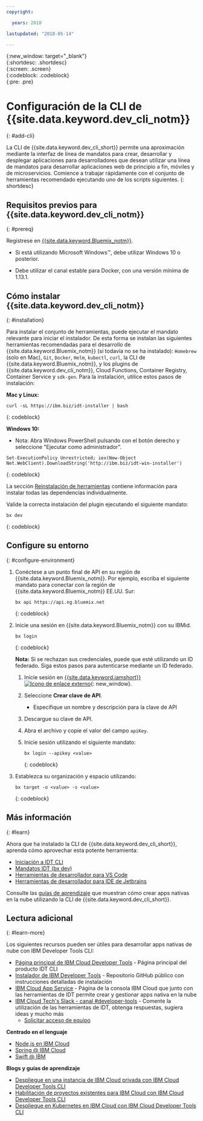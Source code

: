```yaml
---
copyright:

  years: 2018

lastupdated: "2018-05-14"

---
```


{:new_window: target="_blank"}  
{:shortdesc: .shortdesc}  
{:screen: .screen}  
{:codeblock: .codeblock}  
{:pre: .pre}  

# Configuración de la CLI de {{site.data.keyword.dev_cli_notm}}
{: #add-cli}

La CLI de {{site.data.keyword.dev_cli_short}} permite una aproximación mediante la interfaz de línea de mandatos para crear, desarrollar y desplegar aplicaciones para desarrolladores que desean utilizar una línea de mandatos para desarrollar aplicaciones web de principio a fin, móviles y de microservicios. Comience a trabajar rápidamente con el conjunto de herramientas recomendado ejecutando uno de los scripts siguientes.
{: shortdesc}

## Requisitos previos para {{site.data.keyword.dev_cli_notm}}
{: #prereq}

Regístrese en [{{site.data.keyword.Bluemix_notm}}](http://ibm.biz/ibm-registration).

*  Si está utilizando Microsoft Windows&trade;, debe utilizar Windows 10 o posterior.

* Debe utilizar el canal estable para Docker, con una versión mínima de 1.13.1.

## Cómo instalar {{site.data.keyword.dev_cli_notm}}
{: #installation}

Para instalar el conjunto de herramientas, puede ejecutar el mandato relevante para iniciar el instalador. De esta forma se instalan las siguientes herramientas recomendadas para el desarrollo de {{site.data.keyword.Bluemix_notm}} (si todavía no se ha instalado): `Homebrew` (solo en Mac), `Git`, `Docker`, `Helm`, `kubectl`, `curl`, la CLI de {{site.data.keyword.Bluemix_notm}}, y los plugins de {{site.data.keyword.dev_cli_notm}}, Cloud Functions, Container Registry, Container Service y `sdk-gen`. Para la instalación, utilice estos pasos de instalación:

**Mac y Linux:**

```
curl -sL https://ibm.biz/idt-installer | bash
```
{: codeblock}


**Windows 10:**

* Nota: Abra Windows PowerShell pulsando con el botón derecho y seleccione "Ejecutar como administrador".

```
Set-ExecutionPolicy Unrestricted; iex(New-Object Net.WebClient).DownloadString('http://ibm.biz/idt-win-installer')
```
{: codeblock}

La sección [Reinstalación de herramientas](/docs/troubleshoot/ts_createapps.html#appendix) contiene información para instalar todas las dependencias individualmente.

Valide la correcta instalación del plugin ejecutando el siguiente mandato:  

```
bx dev
```
{: codeblock}

## Configure su entorno
{: #configure-environment}

1. Conéctese a un punto final de API en su región de {{site.data.keyword.Bluemix_notm}}. Por ejemplo, escriba el siguiente mandato para conectar con la región de {{site.data.keyword.Bluemix_notm}} EE.UU. Sur:

	```
	bx api https://api.ng.bluemix.net
	```
	{: codeblock}

2. Inicie una sesión en {{site.data.keyword.Bluemix_notm}} con su IBMid.

	```
	bx login
	```
	{: codeblock}

	**Nota:** Si se rechazan sus credenciales, puede que esté utilizando un ID federado. Siga estos pasos para autenticarse mediante un ID federado.

	1. Inicie sesión en [{{site.data.keyword.iamshort}} ![Icono de enlace externo](../../icons/launch-glyph.svg "Icono de enlace externo")](https://www.bluemix.net/iam/#/apikeys){: new_window}.
	2. Seleccione **Crear clave de API**.
		* Especifique un nombre y descripción para la clave de API
	3. Descargue su clave de API.
	4. Abra el archivo y copie el valor del campo `apiKey`.
	5. Inicie sesión utilizando el siguiente mandato:

		```
		bx login --apikey <value>
		```
		{: codeblock}

3. Establezca su organización y espacio utilizando:

	```
	bx target -o <value> -s <value>
	```
	{: codeblock}

## Más información
{: #learn}

Ahora que ha instalado la CLI de {{site.data.keyword.dev_cli_short}}, aprenda cómo aprovechar esta potente herramienta:
- [Iniciación a IDT CLI](index.html)
- [Mandatos IDT (bx dev)](commands.html)
- [Herramientas de desarrollador para VS Code](vscode.html)
- [Herramientas de desarrollador para IDE de Jetbrains](jetbrains.html)

Consulte las [guías de aprendizaje](/docs/apps/tutorials/tutorial_bff.html) que muestran cómo crear apps nativas en la nube utilizando la CLI de {{site.data.keyword.dev_cli_short}}.

## Lectura adicional
{: #learn-more}

Los siguientes recursos pueden ser útiles para desarrollar apps nativas de nube con IBM Developer Tools CLI:

- [Página principal de IBM Cloud Developer Tools](https://www.ibm.com/cloud/cli) - Página principal del producto IDT CLI
- [Instalador de IBM Developer Tools](https://github.com/IBM-Bluemix/ibm-cloud-developer-tools) - Repositorio GitHub público con instrucciones detalladas de instalación
- [IBM Cloud App Service](https://console.bluemix.net/developer/appservice) - Página de la consola IBM Cloud que junto con las herramientas de IDT permite crear y gestionar apps nativa en la nube
- [IBM Cloud Tech's Slack - canal #developer-tools](https://ibm-cloud-tech.slack.com) - Comente la utilización de las herramientas de IDT, obtenga respuestas, sugiera ideas y mucho más
	- [Solicitar acceso de equipo](https://slack-invite-ibm-cloud-tech.mybluemix.net/)

**Centrado en el lenguaje**

- [Node,js en IBM Cloud](https://developer.ibm.com/node/cloud/)
- [Spring @ IBM Cloud](https://developer.ibm.com/java/spring/)
- [Swift @ IBM](https://developer.ibm.com/swift)

**Blogs y guías de aprendizaje**

- [Despliegue en una instancia de IBM Cloud privada con IBM Cloud Developer Tools CLI](https://www.ibm.com/blogs/bluemix/2017/09/deploying-ibm-cloud-private-ibm-cloud-developer-tools-cli/)
- [Habilitación de proyectos existentes para IBM Cloud con IBM Cloud Developer Tools CLI](https://www.ibm.com/blogs/bluemix/2017/09/enable-existing-projects-ibm-cloud-ibm-cloud-developer-tools-cli/)
- [Despliegue en Kubernetes en IBM Cloud con IBM Cloud Developer Tools CLI](https://www.ibm.com/blogs/bluemix/2017/09/deploying-kubernetes-ibm-cloud-ibm-cloud-developer-tools-cli/)
